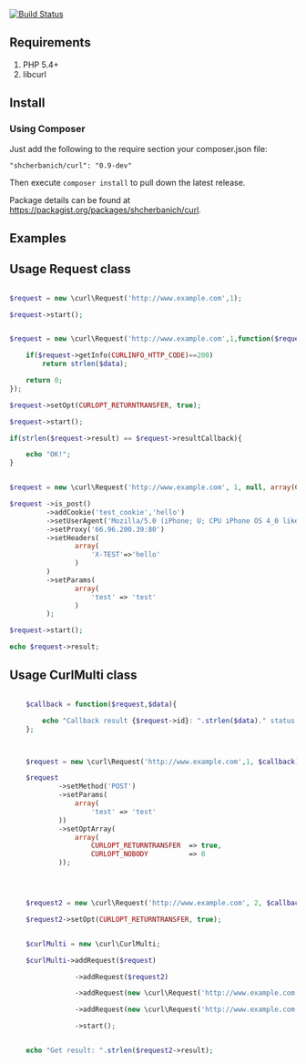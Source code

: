 [![Build Status](https://travis-ci.org/shcherbanich/curl.svg?branch=master)](https://travis-ci.org/shcherbanich/curl)

## Requirements

1. PHP 5.4+
2. libcurl

## Install

### Using Composer

Just add the following to the require section your composer.json file:

```
"shcherbanich/curl": "0.9-dev"
```

Then execute `composer install` to pull down the latest release.

Package details can be found at https://packagist.org/packages/shcherbanich/curl.

## Examples

Usage Request class
-----

```php

$request = new \curl\Request('http://www.example.com',1);

$request->start();

```


```php

$request = new \curl\Request('http://www.example.com',1,function($request,$data){

    if($request->getInfo(CURLINFO_HTTP_CODE)==200)
        return strlen($data);

    return 0;
});

$request->setOpt(CURLOPT_RETURNTRANSFER, true);

$request->start();

if(strlen($request->result) == $request->resultCallback){

    echo "OK!";
}

```


```php

$request = new \curl\Request('http://www.example.com', 1, null, array(CURLOPT_RETURNTRANSFER => true));

$request ->is_post()
         ->addCookie('test_cookie','hello')
         ->setUserAgent('Mozilla/5.0 (iPhone; U; CPU iPhone OS 4_0 like Mac OS X; en-us) AppleWebKit/532.9 (KHTML, like Gecko) Version/4.0.5 Mobile/8A293 Safari/6531.22.7')
         ->setProxy('66.96.200.39:80')
         ->setHeaders(
                array(
                    'X-TEST'=>'hello'
                )
         )
         ->setParams(
                array(
                    'test' => 'test'
                )
         );

$request->start();

echo $request->result;

```


Usage CurlMulti class
-----

```php

    $callback = function($request,$data){

        echo "Callback result {$request->id}: ".strlen($data)." status: {$request->getInfo(CURLINFO_HTTP_CODE)} error: {$request->getError()}".'<br><br>';
    };



    $request = new \curl\Request('http://www.example.com',1, $callback);

    $request
            ->setMethod('POST')
            ->setParams(
                array(
                    'test' => 'test'
            ))
            ->setOptArray(
                array(
                    CURLOPT_RETURNTRANSFER  => true,
                    CURLOPT_NOBODY          => 0
            ));




    $request2 = new \curl\Request('http://www.example.com', 2, $callback);

    $request2->setOpt(CURLOPT_RETURNTRANSFER, true);


    $curlMulti = new \curl\CurlMulti;

    $curlMulti->addRequest($request)

                ->addRequest($request2)

                ->addRequest(new \curl\Request('http://www.example.com', 3, $callback, array(CURLOPT_RETURNTRANSFER => true)))

                ->addRequest(new \curl\Request('http://www.example.com', 4, $callback, array(CURLOPT_RETURNTRANSFER => true)))

                ->start();


    echo "Get result: ".strlen($request2->result);

```
